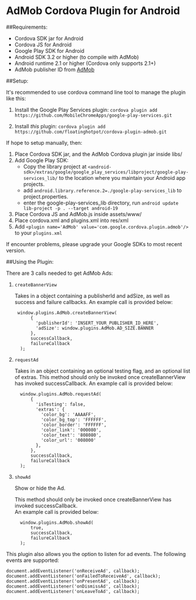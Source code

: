 AdMob Cordova Plugin for Android
================================

##Requirements:

- Cordova SDK jar for Android
- Cordova JS for Android
- Google Play SDK for Android
- Android SDK 3.2 or higher (to compile with AdMob)
- Android runtime 2.1 or higher (Cordova only supports 2.1+)
- AdMob publisher ID from [AdMob](www.admob.com)

##Setup:

It's recommended to use cordova command line tool to manage the plugin like this:

1. Install the Google Play Services plugin:
```cordova plugin add https://github.com/MobileChromeApps/google-play-services.git```

2. Install _this_ plugin:
```cordova plugin add https://github.com/floatinghotpot/cordova-plugin-admob.git```

If hope to setup manually, then:

1. Place Cordova SDK jar, and the AdMob Cordova plugin jar inside libs/
2. Add Google Play SDK:
      * Copy the library project at ```<android-sdk>/extras/google/google_play_services/libproject/google-play-services_lib/``` to the location where you maintain your Android app projects. 
      * add ```android.library.reference.2=./google-play-services_lib``` to project.properties.
      * enter the google-play-services_lib directory, run ```android update lib-project -p . --target android-19```
3. Place Cordova JS and AdMob.js inside assets/www/
4. Place cordova.xml and plugins.xml into res/xml
5. Add `<plugin name='AdMob' value='com.google.cordova.plugin.admob'/>`
   to your `plugins.xml`

If encounter problems, please upgrade your Google SDKs to most recent version.

##Using the Plugin:

There are 3 calls needed to get AdMob Ads:

1. `createBannerView`

   Takes in a object containing a publisherId and adSize, as well as success
   and failure callbacks.  An example call is provided below:

        window.plugins.AdMob.createBannerView(
             {
               'publisherId': 'INSERT_YOUR_PUBLISHER_ID_HERE',
               'adSize': window.plugins.AdMob.AD_SIZE.BANNER
             },
             successCallback,
             failureCallback
         );

2. `requestAd`

   Takes in an object containing an optional testing flag, and an optional
   list of extras.  This method should only be invoked once createBannerView
   has invoked successCallback.  An example call is provided below:

         window.plugins.AdMob.requestAd(
             {
               'isTesting': false,
               'extras': {
                 'color_bg': 'AAAAFF',
                 'color_bg_top': 'FFFFFF',
                 'color_border': 'FFFFFF',
                 'color_link': '000080',
                 'color_text': '808080',
                 'color_url': '008000'
               },
             },
             successCallback,
             failureCallback
         );


3. `showAd`

   Show or hide the Ad.
   
   This method should only be invoked once createBannerView has invoked successCallback.  
   An example call is provided below:

         window.plugins.AdMob.showAd( 
             true,
             successCallback,
             failureCallback
         );

This plugin also allows you the option to listen for ad events.  The following events are supported:

    document.addEventListener('onReceiveAd', callback);
    document.addEventListener('onFailedToReceiveAd', callback);
    document.addEventListener('onPresentAd', callback);
    document.addEventListener('onDismissAd', callback);
    document.addEventListener('onLeaveToAd', callback); 
